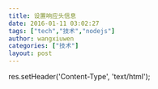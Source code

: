 ```yaml
---
title: 设置响应头信息
date: 2016-01-11 03:02:27
tags: ["tech","技术","nodejs"]
author: wangxiuwen
categories: ["技术"]
layout: post
---
```




res.setHeader('Content-Type', 'text/html');
